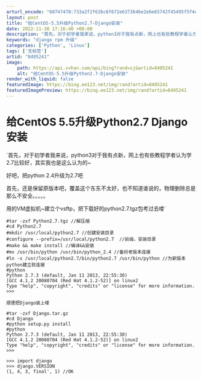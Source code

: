 ```yaml
---
arturl_encode: "68747470:733a2f2f626c6f672e6373646e2e6e65742f45495f5f4e696e:6f2f61727469636c652f64657461696c732f38343935323431"
layout: post
title: "给CentOS-5.5升级Python2.7-Django安装"
date: 2022-11-30 17:16:40 +08:00
description: "首先，对于初学者我来说，python3对于我有点新，网上也有些教程学者认为学2.7比较好，其实我也是"
keywords: "django rpm 升级"
categories: ['Python', 'Linux']
tags: ['无标签']
artid: "8495241"
image:
    path: https://api.vvhan.com/api/bing?rand=sj&artid=8495241
    alt: "给CentOS-5.5升级Python2.7-Django安装"
render_with_liquid: false
featuredImage: https://bing.ee123.net/img/rand?artid=8495241
featuredImagePreview: https://bing.ee123.net/img/rand?artid=8495241
---
```


# 给CentOS 5.5升级Python2.7 Django安装

`首先，对于初学者我来说，python3对于我有点新，网上也有些教程学者认为学2.7比较好，其实我也是这么认为的~

好吧，把python 2.4升级为2.7吧

首先，还是保留原版本吧，覆盖这个东东不太好，也不知道谁说的，物理删除总是那么不安全。。。。。

用的VM虚拟机~建立个vsftp，把下载好的python2.7.tgz包考过去喽`

```plain
#tar -zxf Python2.7.tgz //解压缩
#cd Python2.7
#mkdir /usr/local/python2.7 //创建安装目录
#configure --prefix=/usr/local/python2.7  //前缀，安装目录
#make && make install //编译&&安装
#mv /usr/bin/python /usr/bin/python_2.4 //备份老版本连接
#ln -s /usr/local/python2.7/bin/python2.7 /usr/bin/python //为新版本python建立软连接
#python
Python 2.7.3 (default, Jan 11 2013, 22:55:30)
[GCC 4.1.2 20080704 (Red Hat 4.1.2-52)] on linux2
Type "help", "copyright", "credits" or "license" for more information.
>>>

```

`顺便把Django装上喽`

```plain
#tar -zxf Django.tar.gz
#cd Django
#python setup.py install
#python
Python 2.7.3 (default, Jan 11 2013, 22:55:30)
[GCC 4.1.2 20080704 (Red Hat 4.1.2-52)] on linux2
Type "help", "copyright", "credits" or "license" for more information.
>>>

>>> import django
>>> django.VERSION
(1, 4, 3, final', 1) //OK
```